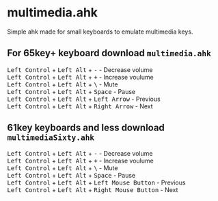 # multimedia.ahk
Simple ahk made for small keyboards to emulate multimedia keys.


## For 65key+ keyboard download <code>multimedia.ahk</code> <br>
<kbd>Left Control</kbd> + <kbd>Left Alt</kbd> + <kbd>-</kbd> - Decrease volume <br>
<kbd>Left Control</kbd> + <kbd>Left Alt</kbd> + <kbd>+</kbd> - Increase voulume <br>
<kbd>Left Control</kbd> + <kbd>Left Alt</kbd> + <kbd>&#92;</kbd> - Mute <br>
<kbd>Left Control</kbd> + <kbd>Left Alt</kbd> + <kbd>Space</kbd> - Pause <br>
<kbd>Left Control</kbd> + <kbd>Left Alt</kbd> + <kbd>Left Arrow</kbd> - Previous<br>
<kbd>Left Control</kbd> + <kbd>Left Alt</kbd> + <kbd>Right Arrow</kbd> - Next <br>

## 61key keyboards and less download <code>multimediaSixty.ahk</code>
<kbd>Left Control</kbd> + <kbd>Left Alt</kbd> + <kbd>-</kbd> - Decrease volume <br>
<kbd>Left Control</kbd> + <kbd>Left Alt</kbd> + <kbd>+</kbd> - Increase voulume <br>
<kbd>Left Control</kbd> + <kbd>Left Alt</kbd> + <kbd>&#92;</kbd> - Mute <br>
<kbd>Left Control</kbd> + <kbd>Left Alt</kbd> + <kbd>Space</kbd> - Pause <br>
<kbd>Left Control</kbd> + <kbd>Left Alt</kbd> + <kbd>Left Mouse Button</kbd> - Previous <br>
<kbd>Left Control</kbd> + <kbd>Left Alt</kbd> + <kbd>Right Mouse Button</kbd> - Next <br>
